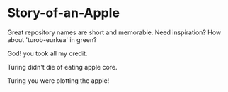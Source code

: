 # Story-of-an-Apple
Great repository names are short and memorable. Need inspiration? How about 'turob-eurkea' in green?

God! you took all my credit.

Turing didn't die of eating apple core.

Turing you were plotting the apple!
